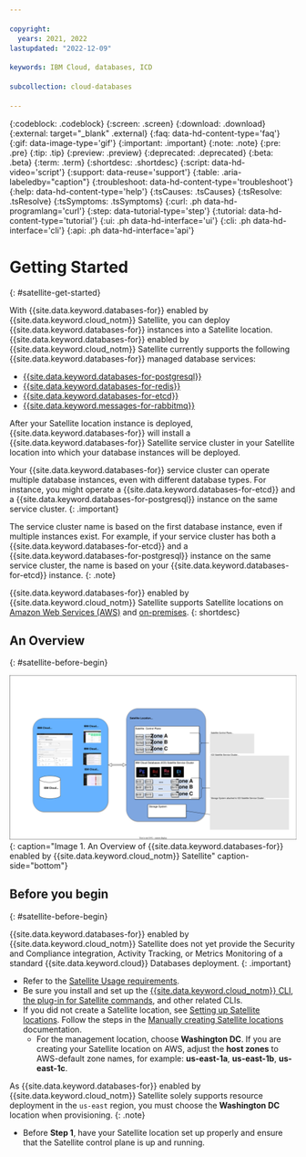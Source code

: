```yaml
---

copyright:
  years: 2021, 2022
lastupdated: "2022-12-09"

keywords: IBM Cloud, databases, ICD

subcollection: cloud-databases

---
```


{:codeblock: .codeblock}
{:screen: .screen}
{:download: .download}
{:external: target="_blank" .external}
{:faq: data-hd-content-type='faq'}
{:gif: data-image-type='gif'}
{:important: .important}
{:note: .note}
{:pre: .pre}
{:tip: .tip}
{:preview: .preview}
{:deprecated: .deprecated}
{:beta: .beta}
{:term: .term}
{:shortdesc: .shortdesc}
{:script: data-hd-video='script'}
{:support: data-reuse='support'}
{:table: .aria-labeledby="caption"}
{:troubleshoot: data-hd-content-type='troubleshoot'}
{:help: data-hd-content-type='help'}
{:tsCauses: .tsCauses}
{:tsResolve: .tsResolve}
{:tsSymptoms: .tsSymptoms}
{:curl: .ph data-hd-programlang='curl'}
{:step: data-tutorial-type='step'}
{:tutorial: data-hd-content-type='tutorial'}
{:ui: .ph data-hd-interface='ui'}
{:cli: .ph data-hd-interface='cli'}
{:api: .ph data-hd-interface='api'}

# Getting Started
{: #satellite-get-started}

With {{site.data.keyword.databases-for}} enabled by {{site.data.keyword.cloud_notm}} Satellite, you can deploy {{site.data.keyword.databases-for}} instances into a Satellite location. {{site.data.keyword.databases-for}} enabled by {{site.data.keyword.cloud_notm}} Satellite currently supports the following {{site.data.keyword.databases-for}} managed database services:
- [{{site.data.keyword.databases-for-postgresql}}](/docs/databases-for-postgresql)
- [{{site.data.keyword.databases-for-redis}}](/docs/databases-for-redis)
- [{{site.data.keyword.databases-for-etcd}}](/docs/databases-for-etcd)
- [{{site.data.keyword.messages-for-rabbitmq}}](/docs/messages-for-rabbitmq)

 After your Satellite location instance is deployed, {{site.data.keyword.databases-for}} will install a {{site.data.keyword.databases-for}} Satellite service cluster in your Satellite location into which your database instances will be deployed. 

 Your {{site.data.keyword.databases-for}} service cluster can operate multiple database instances, even with different database types. For instance, you might operate a {{site.data.keyword.databases-for-etcd}} and a {{site.data.keyword.databases-for-postgresql}} instance on the same service cluster. 
 {: .important}

The service cluster name is based on the first database instance, even if multiple instances exist. For example, if your service cluster has both a {{site.data.keyword.databases-for-etcd}} and a {{site.data.keyword.databases-for-postgresql}} instance on the same service cluster, the name is based on your {{site.data.keyword.databases-for-etcd}} instance.
{: .note}

{{site.data.keyword.databases-for}} enabled by {{site.data.keyword.cloud_notm}} Satellite supports Satellite locations on [Amazon Web Services (AWS)](/docs/satellite?topic=satellite-aws) and [on-premises](/docs/cloud-databases?topic=cloud-databases-satellite-on-prem). 
{: shortdesc}

## An Overview
{: #satellite-before-begin}

![An Overview of {{site.data.keyword.databases-for}} enabled by {{site.data.keyword.cloud_notm}} Satellite](images/sat_on_icd.svg){: caption="Image 1. An Overview of {{site.data.keyword.databases-for}} enabled by {{site.data.keyword.cloud_notm}} Satellite" caption-side="bottom"}

## Before you begin
{: #satellite-before-begin}

{{site.data.keyword.databases-for}} enabled by {{site.data.keyword.cloud_notm}} Satellite does not yet provide the Security and Compliance integration, Activity Tracking, or Metrics Monitoring of a standard {{site.data.keyword.cloud}} Databases deployment.
{: .important}

- Refer to the [Satellite Usage requirements](/docs/satellite?topic=satellite-requirements).
- Be sure you install and set up the [{{site.data.keyword.cloud_notm}} CLI](/docs/satellite?topic=satellite-cli-install), [the plug-in for Satellite commands](/docs/satellite?topic=satellite-icsat_map), and other related CLIs.
- If you did not create a Satellite location, see [Setting up Satellite locations](/docs/satellite?topic=satellite-locations). Follow the steps in the [Manually creating Satellite locations](/docs/satellite?topic=satellite-loc-manual-create) documentation.
    - For the management location, choose **Washington DC**. If you are creating your Satellite location on AWS, adjust the **host zones** to AWS-default zone names, for example: **us-east-1a**, **us-east-1b**, **us-east-1c**.

As {{site.data.keyword.databases-for}} enabled by {{site.data.keyword.cloud_notm}} Satellite solely supports resource deployment in the `us-east` region, you must choose the **Washington DC** location when provisioning. 
{: .note}

- Before **Step 1**, have your Satellite location set up properly and ensure that the Satellite control plane is up and running.
